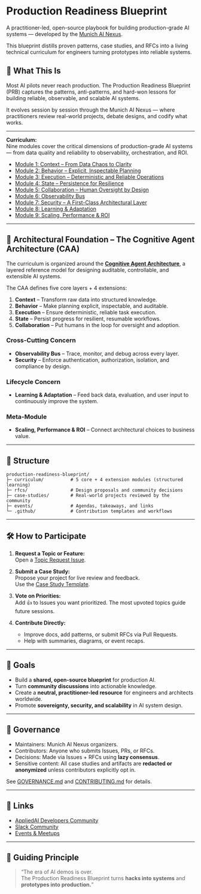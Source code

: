 # Production Readiness Blueprint

A practitioner-led, open-source playbook for building production-grade AI systems — developed by the [Munich AI Nexus](https://github.com/Munich-AI-Nexus).

This blueprint distills proven patterns, case studies, and RFCs into a living technical curriculum for engineers turning prototypes into reliable systems.

## 📖 What This Is
Most AI pilots never reach production. 
The Production Readiness Blueprint (PRB) captures the patterns, anti-patterns, and hard-won lessons for building reliable, observable, and scalable AI systems.

It evolves session by session through the Munich AI Nexus — where practitioners review real-world projects, debate designs, and codify what works.

---

**Curriculum:**  
  Nine modules cover the critical dimensions of production-grade AI systems — from data quality and reliability to observability, orchestration, and ROI.

- [Module 1: Context – From Data Chaos to Clarity](./curriculum/module-01-context/context_overview.md)  
- [Module 2: Behavior – Explicit, Inspectable Planning](./curriculum/module-02-behavior/behavior_overview.md)  
- [Module 3: Execution – Deterministic and Reliable Operations](./curriculum/module-03-execution/execution_overview.md)  
- [Module 4: State – Persistence for Resilience](./curriculum/module-04-state/state_overview.md)  
- [Module 5: Collaboration – Human Oversight by Design](./curriculum/module-05-collaboration/collaboration_overview.md)  
- [Module 6: Observability Bus](./curriculum/module-06-observability/observability_overview.md)  
- [Module 7: Security – A First-Class Architectural Layer](./curriculum/module-07-security/security_overview.md)  
- [Module 8: Learning & Adaptation](./curriculum/module-08-learning/learning_overview.md)  
- [Module 9: Scaling, Performance & ROI](./curriculum/module-09-scale/scale_overview.md)  

---

## 🧠 Architectural Foundation – The Cognitive Agent Architecture (CAA)

The curriculum is organized around the **[Cognitive Agent Architecture](https://github.com/artiquare/cognitive-agentic-architecture)**, a layered reference model for designing auditable, controllable, and extensible AI systems.

The CAA defines five core layers + 4 extensions:

1. **Context** – Transform raw data into structured knowledge.  
2. **Behavior** – Make planning explicit, inspectable, and auditable.  
3. **Execution** – Ensure deterministic, reliable task execution.  
4. **State** – Persist progress for resilient, resumable workflows.  
5. **Collaboration** – Put humans in the loop for oversight and adoption.    

### Cross-Cutting Concern
- **Observability Bus** – Trace, monitor, and debug across every layer.
- **Security** – Enforce authentication, authorization, isolation, and compliance by design.

### Lifecycle Concern
- **Learning & Adaptation** – Feed back data, evaluation, and user input to continuously improve the system.  

### Meta-Module
- **Scaling, Performance & ROI** – Connect architectural choices to business value.

---

## 🧩 Structure

    production-readiness-blueprint/
    ├─ curriculum/          # 5 core + 4 extension modules (structured learning)
    ├─ rfcs/                # Design proposals and community decisions
    ├─ case-studies/        # Real-world projects reviewed by the community
    ├─ events/              # Agendas, takeaways, and links
    └─ .github/             # Contribution templates and workflows


---

## 🛠️ How to Participate

1. **Request a Topic or Feature:**  
   Open a [Topic Request Issue](../../issues/new?template=topic_request.yml).

2. **Submit a Case Study:**  
   Propose your project for live review and feedback.  
   Use the [Case Study Template](../../issues/new?template=case_study.yml).

3. **Vote on Priorities:**  
   Add 👍 to Issues you want prioritized. The most upvoted topics guide future sessions.

4. **Contribute Directly:**  
   - Improve docs, add patterns, or submit RFCs via Pull Requests.  
   - Help with summaries, diagrams, or event recaps.

---

## 🎯 Goals
- Build a **shared, open-source blueprint** for production AI.  
- Turn **community discussions** into actionable knowledge.  
- Create a **neutral, practitioner-led resource** for engineers and architects worldwide.  
- Promote **sovereignty, security, and scalability** in AI system design.

---

## 📜 Governance
- Maintainers: Munich AI Nexus organizers.  
- Contributors: Anyone who submits Issues, PRs, or RFCs.  
- Decisions: Made via Issues + RFCs using **lazy consensus**.  
- Sensitive content: All case studies and artifacts are **redacted or anonymized** unless contributors explicitly opt in.

See [GOVERNANCE.md](./GOVERNANCE.md) and [CONTRIBUTING.md](./CONTRIBUTING.md) for details.

---

## 🔗 Links
- [AppliedAI Developers Community](https://www.linkedin.com/company/appliedai-developers/?viewAsMember=true) 
- [Slack Community](https://share-eu1.hsforms.com/16DV6juahTPeVme90bZLvqA2d7pp1)
- [Events & Meetups](https://luma.com/user/appliedaidevs)  

---

## 🔹 Guiding Principle
> “The era of AI demos is over.  
> The Production Readiness Blueprint turns **hacks into systems** and **prototypes into production.**”  
